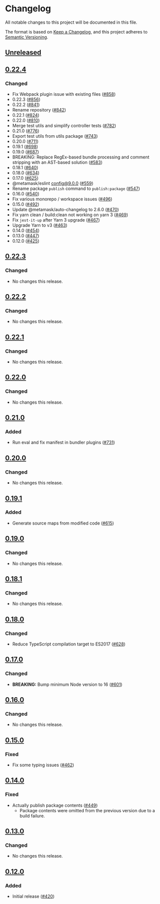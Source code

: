 # Changelog
All notable changes to this project will be documented in this file.

The format is based on [Keep a Changelog](https://keepachangelog.com/en/1.0.0/),
and this project adheres to [Semantic Versioning](https://semver.org/spec/v2.0.0.html).

## [Unreleased]

## [0.22.4]
### Changed
- Fix Webpack plugin issue with existing files ([#858](https://github.com/MetaMask/snaps-monorepo/pull/858))
- 0.22.3 ([#856](https://github.com/MetaMask/snaps-monorepo/pull/856))
- 0.22.2 ([#841](https://github.com/MetaMask/snaps-monorepo/pull/841))
- Rename repository ([#842](https://github.com/MetaMask/snaps-monorepo/pull/842))
- 0.22.1 ([#824](https://github.com/MetaMask/snaps-monorepo/pull/824))
- 0.22.0 ([#810](https://github.com/MetaMask/snaps-monorepo/pull/810))
- Merge test utils and simplify controller tests ([#782](https://github.com/MetaMask/snaps-monorepo/pull/782))
- 0.21.0 ([#776](https://github.com/MetaMask/snaps-monorepo/pull/776))
- Export test utils from utils package ([#743](https://github.com/MetaMask/snaps-monorepo/pull/743))
- 0.20.0 ([#711](https://github.com/MetaMask/snaps-monorepo/pull/711))
- 0.19.1 ([#698](https://github.com/MetaMask/snaps-monorepo/pull/698))
- 0.19.0 ([#687](https://github.com/MetaMask/snaps-monorepo/pull/687))
- BREAKING: Replace RegEx-based bundle processing and comment stripping with an AST-based solution ([#583](https://github.com/MetaMask/snaps-monorepo/pull/583))
- 0.18.1 ([#640](https://github.com/MetaMask/snaps-monorepo/pull/640))
- 0.18.0 ([#634](https://github.com/MetaMask/snaps-monorepo/pull/634))
- 0.17.0 ([#625](https://github.com/MetaMask/snaps-monorepo/pull/625))
- @metamask/eslint config@9.0.0 ([#559](https://github.com/MetaMask/snaps-monorepo/pull/559))
- Rename package `publish` command to `publish:package` ([#547](https://github.com/MetaMask/snaps-monorepo/pull/547))
- 0.16.0 ([#540](https://github.com/MetaMask/snaps-monorepo/pull/540))
- Fix various monorepo / workspace issues ([#496](https://github.com/MetaMask/snaps-monorepo/pull/496))
- 0.15.0 ([#492](https://github.com/MetaMask/snaps-monorepo/pull/492))
- Update @metamask/auto-changelog to 2.6.0 ([#470](https://github.com/MetaMask/snaps-monorepo/pull/470))
- Fix yarn clean / build:clean not working on yarn 3 ([#469](https://github.com/MetaMask/snaps-monorepo/pull/469))
- Fix `jest-it-up` after Yarn 3 upgrade ([#467](https://github.com/MetaMask/snaps-monorepo/pull/467))
- Upgrade Yarn to v3 ([#463](https://github.com/MetaMask/snaps-monorepo/pull/463))
- 0.14.0 ([#454](https://github.com/MetaMask/snaps-monorepo/pull/454))
- 0.13.0 ([#447](https://github.com/MetaMask/snaps-monorepo/pull/447))
- 0.12.0 ([#425](https://github.com/MetaMask/snaps-monorepo/pull/425))

## [0.22.3]
### Changed
- No changes this release.

## [0.22.2]
### Changed
- No changes this release.

## [0.22.1]
### Changed
- No changes this release.

## [0.22.0]
### Changed
- No changes this release.

## [0.21.0]
### Added
- Run eval and fix manifest in bundler plugins ([#731](https://github.com/MetaMask/snaps-monorepo/pull/731))

## [0.20.0]
### Changed
- No changes this release.

## [0.19.1]
### Added
- Generate source maps from modified code ([#615](https://github.com/MetaMask/snaps-monorepo/pull/615))

## [0.19.0]
### Changed
- No changes this release.

## [0.18.1]
### Changed
- No changes this release.

## [0.18.0]
### Changed
- Reduce TypeScript compilation target to ES2017 ([#628](https://github.com/MetaMask/snaps-monorepo/pull/628))

## [0.17.0]
### Changed
- **BREAKING:** Bump minimum Node version to 16 ([#601](https://github.com/MetaMask/snaps-monorepo/pull/601))

## [0.16.0]
### Changed
- No changes this release.

## [0.15.0]
### Fixed
- Fix some typing issues ([#462](https://github.com/MetaMask/snaps-monorepo/pull/462))

## [0.14.0]
### Fixed
- Actually publish package contents ([#449](https://github.com/MetaMask/snaps-monorepo/pull/449))
  - Package contents were omitted from the previous version due to a build failure.

## [0.13.0]
### Changed
- No changes this release.

## [0.12.0]
### Added
- Initial release ([#420](https://github.com/MetaMask/snaps-monorepo/pull/420))

[Unreleased]: https://github.com/MetaMask/snaps-monorepo/compare/v0.22.4...HEAD
[0.22.4]: https://github.com/MetaMask/snaps-monorepo/compare/v0.22.3...v0.22.4
[0.22.3]: https://github.com/MetaMask/snaps-monorepo/compare/v0.22.2...v0.22.3
[0.22.2]: https://github.com/MetaMask/snaps-monorepo/compare/v0.22.1...v0.22.2
[0.22.1]: https://github.com/MetaMask/snaps-monorepo/compare/v0.22.0...v0.22.1
[0.22.0]: https://github.com/MetaMask/snaps-monorepo/compare/v0.21.0...v0.22.0
[0.21.0]: https://github.com/MetaMask/snaps-monorepo/compare/v0.20.0...v0.21.0
[0.20.0]: https://github.com/MetaMask/snaps-monorepo/compare/v0.19.1...v0.20.0
[0.19.1]: https://github.com/MetaMask/snaps-monorepo/compare/v0.19.0...v0.19.1
[0.19.0]: https://github.com/MetaMask/snaps-monorepo/compare/v0.18.1...v0.19.0
[0.18.1]: https://github.com/MetaMask/snaps-monorepo/compare/v0.18.0...v0.18.1
[0.18.0]: https://github.com/MetaMask/snaps-monorepo/compare/v0.17.0...v0.18.0
[0.17.0]: https://github.com/MetaMask/snaps-monorepo/compare/v0.16.0...v0.17.0
[0.16.0]: https://github.com/MetaMask/snaps-monorepo/compare/v0.15.0...v0.16.0
[0.15.0]: https://github.com/MetaMask/snaps-monorepo/compare/v0.14.0...v0.15.0
[0.14.0]: https://github.com/MetaMask/snaps-monorepo/compare/v0.13.0...v0.14.0
[0.13.0]: https://github.com/MetaMask/snaps-monorepo/compare/v0.12.0...v0.13.0
[0.12.0]: https://github.com/MetaMask/snaps-monorepo/releases/tag/v0.12.0
